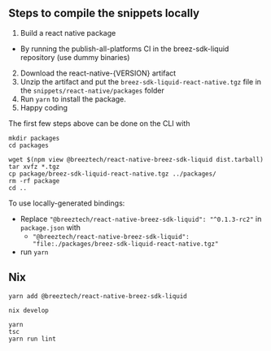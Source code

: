 ## Steps to compile the snippets locally
1. Build a react native package
  - By running the publish-all-platforms CI in the breez-sdk-liquid repository (use dummy binaries)
2. Download the react-native-{VERSION} artifact 
3. Unzip the artifact and put the `breez-sdk-liquid-react-native.tgz` file in the `snippets/react-native/packages` folder
4. Run `yarn` to install the package.
5. Happy coding

The first few steps above can be done on the CLI with

```shell
mkdir packages
cd packages

wget $(npm view @breeztech/react-native-breez-sdk-liquid dist.tarball)
tar xvfz *.tgz
cp package/breez-sdk-liquid-react-native.tgz ../packages/
rm -rf package
cd ..
```

To use locally-generated bindings:
- Replace `"@breeztech/react-native-breez-sdk-liquid": "^0.1.3-rc2"` in `package.json` with
  - `"@breeztech/react-native-breez-sdk-liquid": "file:./packages/breez-sdk-liquid-react-native.tgz"`
- run `yarn`

## Nix

```
yarn add @breeztech/react-native-breez-sdk-liquid

nix develop

yarn
tsc
yarn run lint
```